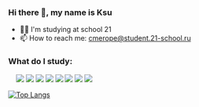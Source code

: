 ### Hi there 👋, my name is Ksu

- 👩‍🎓 I'm studying at school 21
- 📫 How to reach me: cmerope@student.21-school.ru

### What do I study:

&nbsp;&nbsp;&nbsp;&nbsp;<img src="https://img.icons8.com/color/48/000000/c-programming.png"/> <img src="https://img.icons8.com/color/48/000000/c-plus-plus-logo.png"/>  <img src="https://img.icons8.com/color/48/000000/java.png"/> <img src="https://img.icons8.com/color/48/000000/docker.png"/> <img
src="https://img.icons8.com/color/48/000000/kubernetes.png"/> <img src="https://img.icons8.com/plasticine/48/000000/bash.png"/> <img src="https://img.icons8.com/color/48/000000/git.png"/> <img src="https://img.icons8.com/color/python">

[![Top Langs](https://github-readme-stats.vercel.app/api/top-langs/?username=Cmerope&langs_count=10&layout=compact)](https://github.com/anuraghazra/github-readme-stats)
